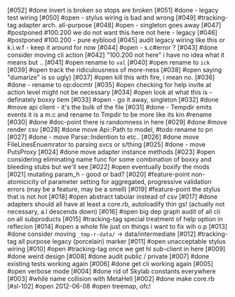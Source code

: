 [#052]       #done invert is broken so stops are broken
[#051]       #done - legacy test wiring
[#050] #open - stylus wiring is bad and wrong
[#049]       #tracking-tag adapter arch. all-purpose
[#048] #open - singleton goes away
[#047]       #postponed #100.200 we do not want this here not here - legacy
[#046]       #postponed #100.200 - pure eyblood
[#045]       audit legacy wiring like this or k.i.w.f - keep it around for now
[#044] #open - s.c#error ?
[#043]       #done consider moving cli action
[#042]       "100.200 not here" i have no idea what it means but ..
[#041] #open rename to `val`
[#040] #open rename to `ick`
[#039] #open track the ridiculousness of more-ness
[#038] #open saying "dumarize" is so ugly)
[#037] #open kill this with fire, i mean no.
[#036]       #done - rename to op:docmtr
[#035] #open checking for help invite at action level might not be necessary
[#034] #open look at what this is - definately boxxy tiem
[#033] #open - go it away, singleton
[#032]       #done #move api client - it's the bulk of the file
[#031]       #done - Tempdir emits events it is a m.c and rename to Tmpdir to be
             more like its kin #rename
[#030]       #done #doc-point there is randomness in here
[#029]       #done #move render csv
[#028]       #done move Api::Path to model, #todo rename to pn
[#027]       #done - move Parse::Indention to etc..
[#026]       #done move FileLinesEnuemrator to parsing svcs or s/thing
[#025]       #done - move PutsProxy
[#024]       #done move adapter instance methods
[#023] #open considering eliminating name func for some combination of boxxy and
             bleeding stubs but we'll see
[#022] #open eventually boxify the mods
[#021]       mutating param_h - good or bad?
[#020]       #feature-point non-atomicicity of parameter setting for aggregated,
             progressive validation errors (may be a feature, may be a smell)
[#019]       #feature-point the stylus that is not hot
[#018] #open abstract tabular instead of csv
[#017]       #done adapters should all have at least a core.rb, autoloadify thin
             gs! (actually not necessary, a.l descends down)
[#016] #open big dep graph audit of all cli on all subproducts
[#015]       #tracking-tag special treatment of help option in reflecion
[#014] #open a whole file just on things i want to fix wih o.p
[#013]       #done consider moving `_tmp-r-data/` -> data/intermediate
[#012]       #tracking-tag all purpose legacy (porcelain) marker
[#011] #open unacceptable stylus wiring
[#010] #open #tracking-tag once we get hl sub-client in here
[#009]       #done weird design
[#008]       #done audit public / private
[#007]       #done existing tests working again
[#006]       #done get cli working again
[#005] #open verbose mode
[#004]       #done rid of Skylab constants everywhere
[#003]       #while name collision with MetaHell
[#002]       #done make core.rb
[#sl-102] #open 2012-06-08 #open treemap, ofc!
